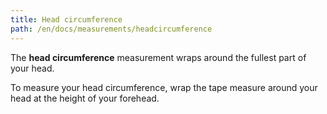 ```yaml
---
title: Head circumference
path: /en/docs/measurements/headcircumference 
---
```


The **head circumference** measurement wraps around the fullest part of your head.

To measure your head circumference, wrap the tape measure around your head at the height of your forehead.
